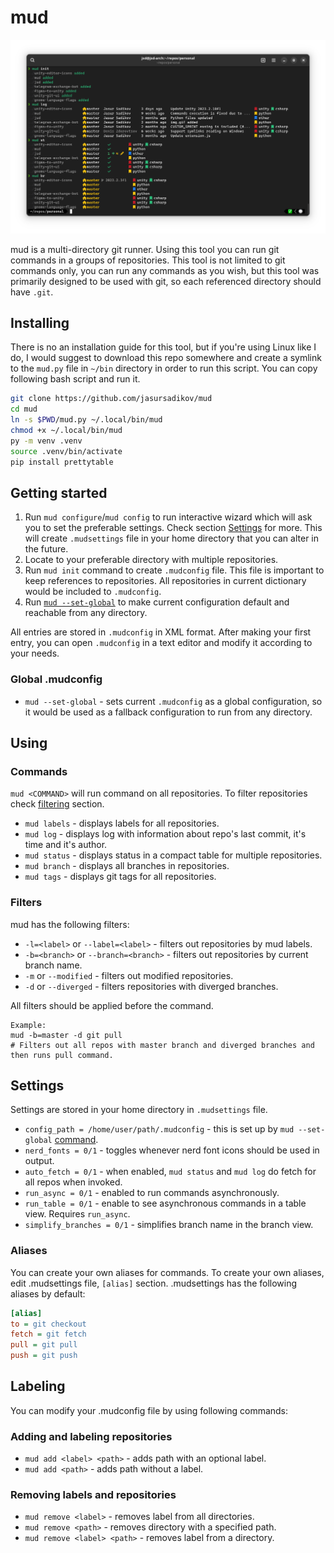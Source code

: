 # mud

![Demo](img.png)

mud is a multi-directory git runner. Using this tool you can run git commands in a groups of repositories. This tool is not limited to git commands only, you can run any commands as you wish, but this tool was primarily designed to be used with git, so each referenced directory should have `.git`.

## Installing

There is no an installation guide for this tool, but if you're using Linux like I do, I would suggest to download this repo somewhere and create a symlink to the `mud.py` file in `~/bin` directory in order to run this script.
You can copy following bash script and run it.
```bash
git clone https://github.com/jasursadikov/mud
cd mud
ln -s $PWD/mud.py ~/.local/bin/mud
chmod +x ~/.local/bin/mud
py -m venv .venv
source .venv/bin/activate
pip install prettytable
```

## Getting started

1. Run `mud configure`/`mud config` to run interactive wizard which will ask you to set the preferable settings. Check section [Settings](#settings) for more. This will create `.mudsettings` file in your home directory that you can alter in the future.
2. Locate to your preferable directory with multiple repositories.
3. Run `mud init` command to create `.mudconfig` file. This file is important to keep references to repositories. All repositories in current dictionary would be included to `.mudconfig`.
4. Run [`mud --set-global`](#global-mudconfig) to make current configuration default and reachable from any directory.

All entries are stored in `.mudconfig` in XML format. After making your first entry, you can open `.mudconfig` in a text editor and modify it according to your needs.

### Global .mudconfig
- `mud --set-global` - sets current `.mudconfig` as a global configuration, so it would be used as a fallback configuration to run from any directory.

## Using

### Commands
`mud <COMMAND>` will run command on all repositories. To filter repositories check [filtering](#filters) section.

- `mud labels` - displays labels for all repositories.
- `mud log` - displays log with information about repo's last commit, it's time and it's author.
- `mud status` - displays status in a compact table for multiple repositories.
- `mud branch` - displays all branches in repositories.
- `mud tags` - displays git tags for all repositories.

### Filters
mud has the following filters:
- `-l=<label>` or `--label=<label>` - filters out repositories by mud labels.
- `-b=<branch>` or `--branch=<branch>` - filters out repositories by current branch name.
- `-m` or `--modified` - filters out modified repositories.
- `-d` or `--diverged` - filters repositories with diverged branches.

All filters should be applied before the command. 

```
Example:
mud -b=master -d git pull
# Filters out all repos with master branch and diverged branches and then runs pull command.
```

## Settings

Settings are stored in your home directory in `.mudsettings` file.

- `config_path = /home/user/path/.mudconfig` - this is set up by `mud --set-global` [command](#global-mudconfig).
- `nerd_fonts = 0/1` - toggles whenever nerd font icons should be used in output.
- `auto_fetch = 0/1` - when enabled, `mud status` and `mud log` do fetch for all repos when invoked.
- `run_async = 0/1` - enabled to run commands asynchronously.
- `run_table = 0/1` - enable to see asynchronous commands in a table view. Requires `run_async`.
- `simplify_branches = 0/1` - simplifies branch name in the branch view.

### Aliases
You can create your own aliases for commands. To create your own aliases, edit .mudsettings file, `[alias]` section. .mudsettings has the following aliases by default:
```ini
[alias]
to = git checkout
fetch = git fetch
pull = git pull
push = git push
```

## Labeling

You can modify your .mudconfig file by using following commands:

### Adding and labeling repositories
- `mud add <label> <path>` - adds path with an optional label.
- `mud add <path>` - adds path without a label.

### Removing labels and repositories
- `mud remove <label>` - removes label from all directories.
- `mud remove <path>` - removes directory with a specified path.
- `mud remove <label> <path>` - removes label from a directory.
